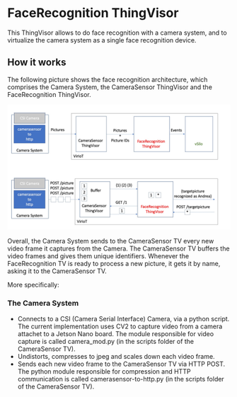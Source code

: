 # FaceRecognition ThingVisor

This ThingVisor allows to do face recognition with a camera system, and to virtualize the camera system as a single face recognition device.

## How it works

The following picture shows the face recognition architecture, which comprises the Camera System, the CameraSensor ThingVisor and the FaceRecognition ThingVisor.

![Face Recognition architecture](facerec.jpg)

Overall, the Camera System sends to the CameraSensor TV every new video frame it captures from the Camera. The CameraSensor TV buffers the video frames and gives them unique identifiers. Whenever the FaceRecognition TV is ready to process a new picture, it gets it by name, asking it to the CameraSensor TV.

More specifically:

### The Camera System

- Connects to a CSI (Camera Serial Interface) Camera, via a python script. The current implementation uses CV2 to capture video from a camera attachet to a Jetson Nano board. The module responsible for video capture is called camera_mod.py (in the scripts folder of the CameraSensor TV).
- Undistorts, compresses to jpeg and scales down each video frame.
- Sends each new video frame to the CameraSensor TV via HTTP POST. The python module responsible for compression and HTTP communication is called camerasensor-to-http.py (in the scripts folder of the CameraSensor TV).

